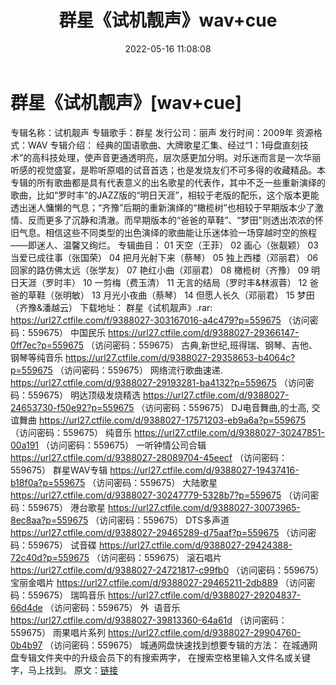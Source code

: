 ﻿---
title: 群星《试机靓声》wav+cue
date: 2022-05-16 11:08:08
categories: 试音碟、非卖品、发烧碟
tags: 华语中文
---
# 群星《试机靓声》[wav+cue]

专辑名称：试机靓声
专辑歌手：群星
发行公司：丽声
发行时间：2009年
资源格式：WAV
专辑介绍：
经典的国语歌曲、大牌歌星汇集、经过“1：1母盘直刻技术”的高科技处理，使声音更通透明亮，层次感更加分明。对乐迷而言是一次华丽听感的视觉盛宴，是聆听原唱的试音首选；也是发烧友们不可多得的收藏精品。本专辑的所有歌曲都是具有代表意义的出名歌星的代表作，其中不乏一些重新演绎的歌曲，比如“罗时丰”的JAZZ版的“明日天涯”，相较于老版的配乐，这个版本更能透出迷人慵懒的气息；“齐豫”后期的重新演绎的“橄榄树”也相较于早期版本少了激情、反而更多了沉静和清澈。而早期版本的“爸爸的草鞋”、“梦田”则透出浓浓的怀旧气息。相信这些不同类型的出色演绎的歌曲能让乐迷体验一场穿越时空的旅程——即迷人、温馨又绚烂。
专辑曲目：
01 天空（王菲）
02 画心（张靓颖）
03 当爱已成往事（张国荣）
04 把月光射下来（蔡琴）
05 独上西楼（邓丽君）
06 回家的路仿佛太远（张学友）
07 艳红小曲（邓丽君）
08 橄榄树（齐豫）
09 明日天涯（罗时丰）
10 一剪梅（费玉清）
11 无言的结局（罗时丰&林淑蓉）
12 爸爸的草鞋（张明敏）
13 月光小夜曲（蔡琴）
14 但愿人长久（邓丽君）
15 梦田（齐豫&潘越云）
下载地址：
群星《试机靓声》.rar: https://url27.ctfile.com/f/9388027-303167016-a4c479?p=559675
（访问密码：559675）
中国民乐
https://url27.ctfile.com/d/9388027-29366147-0ff7ec?p=559675
（访问密码：559675）
古典,新世纪,班得瑞、钢琴、吉他、钢琴等纯音乐
https://url27.ctfile.com/d/9388027-29358653-b4064c?p=559675
（访问密码：559675）
网络流行歌曲速递.
https://url27.ctfile.com/d/9388027-29193281-ba4132?p=559675
（访问密码：559675）
明达顶级发烧精选
https://url27.ctfile.com/d/9388027-24653730-f50e92?p=559675
（访问密码：559675）
DJ电音舞曲,的士高, 交谊舞曲
https://url27.ctfile.com/d/9388027-17571203-eb9a6a?p=559675
（访问密码：559675）
纯音乐
https://url27.ctfile.com/d/9388027-30247851-00a191
（访问密码：559675）
一听钟情公司合辑
https://url27.ctfile.com/d/9388027-28089704-45eecf
（访问密码：559675）
群星WAV专辑
https://url27.ctfile.com/d/9388027-19437416-b18f0a?p=559675
（访问密码：559675）
大陆歌星
https://url27.ctfile.com/d/9388027-30247779-5328b7?p=559675
（访问密码：559675）
港台歌星
https://url27.ctfile.com/d/9388027-30073965-8ec8aa?p=559675
（访问密码：559675）
DTS多声道
https://url27.ctfile.com/d/9388027-29465289-d75aaf?p=559675
（访问密码：559675）
试音碟
https://url27.ctfile.com/d/9388027-29424388-72c40d?p=559675
（访问密码：559675）
滚石唱片
https://url27.ctfile.com/d/9388027-24721817-c99fb0
（访问密码：559675）
宝丽金唱片
https://url27.ctfile.com/d/9388027-29465211-2db889
（访问密码：559675）
瑞鸣音乐
https://url27.ctfile.com/d/9388027-29204837-66d4de
（访问密码：559675）
外  语音乐
https://url27.ctfile.com/d/9388027-39813360-64a61d
（访问密码：559675）
雨果唱片系列
https://url27.ctfile.com/d/9388027-29904760-0b4b97
（访问密码：559675）
城通网盘快速找到想要专辑的方法：
在城通网盘专辑文件夹中的升级会员下的有搜索两字，
在搜索空格里输入文件名或关键字，马上找到。
原文：[链接](https://blog.sina.com.cn/s/blog_1647c7e7601030x9k.html)